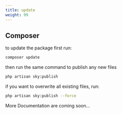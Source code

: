 ```yaml
---
title: update
weight: 99
---
```


## Composer

to update the package first run:

```bash
composer update
```

then run the same command to publish any new files

```bash
php artisan sky:publish
```

if you want to overwrite all existing files, run:

```bash
php artisan sky:publish --force
```

More Documentation are coming soon...
